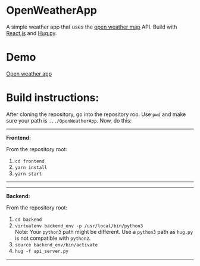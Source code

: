 # OpenWeatherApp

A simple weather app that uses the [open weather map](http://openweathermap.org/) API. Build with 
[React.js](https://reactjs.org/) and [Hug.py](http://www.hug.rest/).

# Demo

[Open weather app](https://myapps.gallery/)

# Build instructions:

After cloning the repository, go into the repository roo. Use `pwd` and make sure your path is `.../OpenWeatherApp`. 
Now, do this:

---
**Frontend:**

From the repository root:
1.  `cd frontend`
2. `yarn install`
3. `yarn start`

---

---
**Backend:**

From the repository root:

1. `cd backend`
2. `virtualenv backend_env -p /usr/local/bin/python3` 
    <br>
    Note: Your `python3` path might be different. 
    Use a `python3` path as `hug.py` is not compatible with `python2`. 
3. `source backend_env/bin/activate`
4. `hug -f api_server.py`

---
